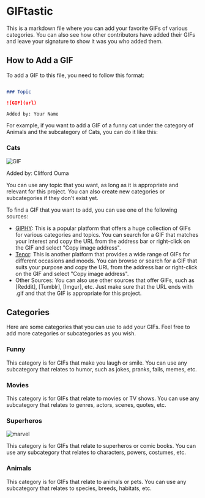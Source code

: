 # GIFtastic

This is a markdown file where you can add your favorite GIFs of various categories. You can also see how other contributors have added their GIFs and leave your signature to show it was you who added them.

## How to Add a GIF

To add a GIF to this file, you need to follow this format:

```markdown

### Topic

![GIF](url)

Added by: Your Name

```

For example, if you want to add a GIF of a funny cat under the category of Animals and the subcategory of Cats, you can do it like this:

### Cats

![GIF](https://media.giphy.com/media/ND6xkVPaj8tHO/giphy.gif)

Added by: Clifford Ouma

You can use any topic that you want, as long as it is appropriate and relevant for this project. You can also create new categories or subcategories if they don't exist yet.

To find a GIF that you want to add, you can use one of the following sources:

- [GIPHY](https://giphy.com/): This is a popular platform that offers a huge collection of GIFs for various categories and topics. You can search for a GIF that matches your interest and copy the URL from the address bar or right-click on the GIF and select "Copy image address".
- [Tenor](https://tenor.com/search/tenor-gifs): This is another platform that provides a wide range of GIFs for different occasions and moods. You can browse or search for a GIF that suits your purpose and copy the URL from the address bar or right-click on the GIF and select "Copy image address".
- Other Sources: You can also use other sources that offer GIFs, such as [Reddit], [Tumblr], [Imgur], etc. Just make sure that the URL ends with .gif and that the GIF is appropriate for this project.

## Categories

Here are some categories that you can use to add your GIFs. Feel free to add more categories or subcategories as you wish.

### Funny

This category is for GIFs that make you laugh or smile. You can use any subcategory that relates to humor, such as jokes, pranks, fails, memes, etc.

### Movies

This category is for GIFs that relate to movies or TV shows. You can use any subcategory that relates to genres, actors, scenes, quotes, etc.

### Superheros

![marvel](https://media.giphy.com/media/l2RsBhyCSu5Y5XU3Zf/giphy.gif)

This category is for GIFs that relate to superheros or comic books. You can use any subcategory that relates to characters, powers, costumes, etc.

### Animals

This category is for GIFs that relate to animals or pets. You can use any subcategory that relates to species, breeds, habitats, etc.
